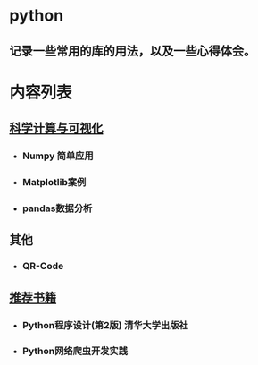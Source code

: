 # python

## 记录一些常用的库的用法，以及一些心得体会。



# 内容列表

## [科学计算与可视化](https://github.com/mengyuqianxun/python/tree/master/Scientific%20computing%20and%20visualization )

- ###  Numpy 简单应用

- ### Matplotlib案例

- ### pandas数据分析

## 其他

* ### QR-Code



## [推荐书籍](https://github.com/mengyuqianxun/python/tree/master/books)

* ### Python程序设计(第2版) 清华大学出版社

* ### Python网络爬虫开发实践



